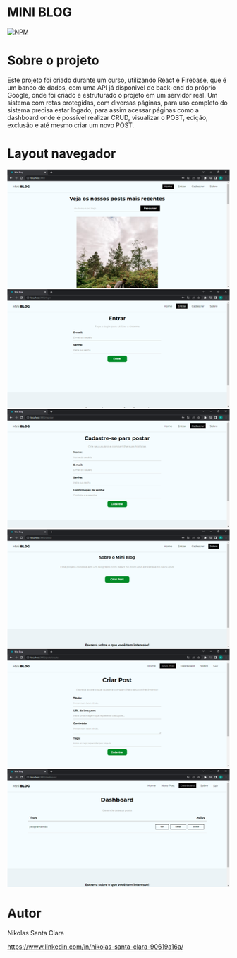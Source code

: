 # MINI BLOG
[![NPM](https://img.shields.io/npm/l/react)](https://github.com/nikolassco/miniblog/blob/main/LICENSE) 

# Sobre o projeto

Este projeto foi criado durante um curso, utilizando React e Firebase, que é um banco de dados, com uma API já disponivel de back-end do próprio Google, onde foi criado e estruturado o projeto em um servidor real.
Um sistema com rotas protegidas, com diversas páginas, para uso completo do sistema precisa estar logado, para assim acessar páginas como a dashboard onde é possível realizar CRUD, visualizar o POST, edição, exclusão e até mesmo criar um novo POST.


# Layout navegador
![Projeto](https://github.com/nikolassco/asset/blob/main/Mini%20Blog%20-%20Google%20Chrome%2021_07_2022%2021_46_51.png) 
![Projeto](https://github.com/nikolassco/asset/blob/main/Mini%20Blog%20-%20Google%20Chrome%2021_07_2022%2021_46_59.png) 
![Projeto](https://github.com/nikolassco/asset/blob/main/Mini%20Blog%20-%20Google%20Chrome%2021_07_2022%2021_47_06.png)
![Projeto](https://github.com/nikolassco/asset/blob/main/Mini%20Blog%20-%20Google%20Chrome%2021_07_2022%2021_47_13.png)
![Projeto](https://github.com/nikolassco/asset/blob/main/Mini%20Blog%20-%20Google%20Chrome%2021_07_2022%2021_47_28.png)
![Projeto](https://github.com/nikolassco/asset/blob/main/Mini%20Blog%20-%20Google%20Chrome%2021_07_2022%2021_47_35.png)


# Autor

Nikolas Santa Clara

https://www.linkedin.com/in/nikolas-santa-clara-90619a16a/

